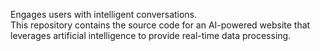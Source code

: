 Engages users with intelligent conversations.
<br/>
This repository contains the source code for an AI-powered website that leverages artificial intelligence to provide real-time data processing.
